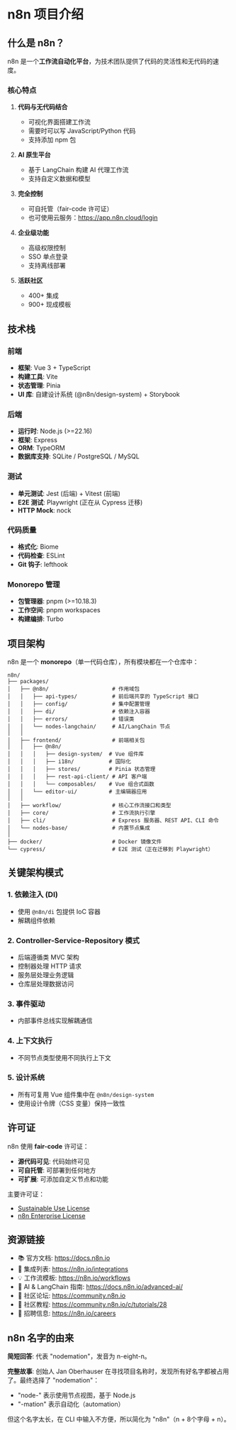 # n8n 项目介绍

## 什么是 n8n？

n8n 是一个**工作流自动化平台**，为技术团队提供了代码的灵活性和无代码的速度。

### 核心特点

1. **代码与无代码结合**
   - 可视化界面搭建工作流
   - 需要时可以写 JavaScript/Python 代码
   - 支持添加 npm 包

2. **AI 原生平台**
   - 基于 LangChain 构建 AI 代理工作流
   - 支持自定义数据和模型

3. **完全控制**
   - 可自托管（fair-code 许可证）
   - 也可使用云服务：https://app.n8n.cloud/login

4. **企业级功能**
   - 高级权限控制
   - SSO 单点登录
   - 支持离线部署

5. **活跃社区**
   - 400+ 集成
   - 900+ 现成模板

## 技术栈

### 前端
- **框架**: Vue 3 + TypeScript
- **构建工具**: Vite
- **状态管理**: Pinia
- **UI 库**: 自建设计系统 (@n8n/design-system) + Storybook

### 后端
- **运行时**: Node.js (>=22.16)
- **框架**: Express
- **ORM**: TypeORM
- **数据库支持**: SQLite / PostgreSQL / MySQL

### 测试
- **单元测试**: Jest (后端) + Vitest (前端)
- **E2E 测试**: Playwright (正在从 Cypress 迁移)
- **HTTP Mock**: nock

### 代码质量
- **格式化**: Biome
- **代码检查**: ESLint
- **Git 钩子**: lefthook

### Monorepo 管理
- **包管理器**: pnpm (>=10.18.3)
- **工作空间**: pnpm workspaces
- **构建编排**: Turbo

## 项目架构

n8n 是一个 **monorepo**（单一代码仓库），所有模块都在一个仓库中：

```
n8n/
├── packages/
│   ├── @n8n/                    # 作用域包
│   │   ├── api-types/           # 前后端共享的 TypeScript 接口
│   │   ├── config/              # 集中配置管理
│   │   ├── di/                  # 依赖注入容器
│   │   ├── errors/              # 错误类
│   │   └── nodes-langchain/     # AI/LangChain 节点
│   │
│   ├── frontend/                # 前端相关包
│   │   ├── @n8n/
│   │   │   ├── design-system/  # Vue 组件库
│   │   │   ├── i18n/           # 国际化
│   │   │   ├── stores/         # Pinia 状态管理
│   │   │   ├── rest-api-client/ # API 客户端
│   │   │   └── composables/    # Vue 组合式函数
│   │   └── editor-ui/          # 主编辑器应用
│   │
│   ├── workflow/                # 核心工作流接口和类型
│   ├── core/                    # 工作流执行引擎
│   ├── cli/                     # Express 服务器、REST API、CLI 命令
│   └── nodes-base/              # 内置节点集成
│
├── docker/                      # Docker 镜像文件
└── cypress/                     # E2E 测试（正在迁移到 Playwright）
```

## 关键架构模式

### 1. 依赖注入 (DI)
- 使用 `@n8n/di` 包提供 IoC 容器
- 解耦组件依赖

### 2. Controller-Service-Repository 模式
- 后端遵循类 MVC 架构
- 控制器处理 HTTP 请求
- 服务层处理业务逻辑
- 仓库层处理数据访问

### 3. 事件驱动
- 内部事件总线实现解耦通信

### 4. 上下文执行
- 不同节点类型使用不同执行上下文

### 5. 设计系统
- 所有可复用 Vue 组件集中在 `@n8n/design-system`
- 使用设计令牌（CSS 变量）保持一致性

## 许可证

n8n 使用 **fair-code** 许可证：
- **源代码可见**: 代码始终可见
- **可自托管**: 可部署到任何地方
- **可扩展**: 可添加自定义节点和功能

主要许可证：
- [Sustainable Use License](https://github.com/n8n-io/n8n/blob/master/LICENSE.md)
- [n8n Enterprise License](https://github.com/n8n-io/n8n/blob/master/LICENSE_EE.md)

## 资源链接

- 📚 官方文档: https://docs.n8n.io
- 🔧 集成列表: https://n8n.io/integrations
- 💡 工作流模板: https://n8n.io/workflows
- 🤖 AI & LangChain 指南: https://docs.n8n.io/advanced-ai/
- 👥 社区论坛: https://community.n8n.io
- 📖 社区教程: https://community.n8n.io/c/tutorials/28
- 💼 招聘信息: https://n8n.io/careers

## n8n 名字的由来

**简短回答**: 代表 "nodemation"，发音为 n-eight-n。

**完整故事**:
创始人 Jan Oberhauser 在寻找项目名称时，发现所有好名字都被占用了。最终选择了 "nodemation"：
- "node-" 表示使用节点视图，基于 Node.js
- "-mation" 表示自动化（automation）

但这个名字太长，在 CLI 中输入不方便，所以简化为 "n8n"（n + 8个字母 + n）。
